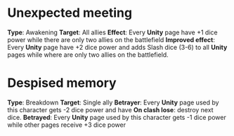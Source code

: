 # Unexpected meeting
**Type**: Awakening
**Target**: All allies
**Effect**: Every **Unity** page have +1 dice power while there are only two allies on the battlefield
**Improved effect**: Every **Unity** page have +2 dice power and adds Slash dice (3-6) to all **Unity** pages while where are only two allies on the battlefield.

# Despised memory
**Type**: Breakdown
**Target**: Single ally
**Betrayer**: Every **Unity** page used by this character gets -2 dice power and have **On clash lose**: destroy next dice.
**Betrayed**: Every **Unity** page used by this character gets -1 dice power while other pages receive +3 dice power
